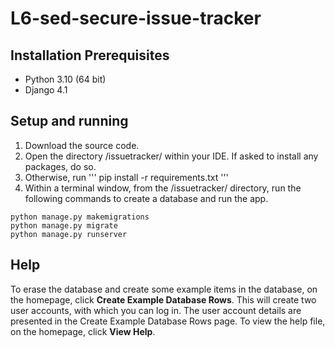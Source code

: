 # L6-sed-secure-issue-tracker

## Installation Prerequisites
- Python 3.10 (64 bit)
- Django 4.1

## Setup and running
1. Download the source code.
2. Open the directory /issuetracker/ within your IDE. If asked to install any packages, do so.
3. Otherwise, run 
'''
pip install -r requirements.txt
'''
4. Within a terminal window, from the /issuetracker/ directory, run the following commands to create a database and run the app.
```
python manage.py makemigrations
python manage.py migrate
python manage.py runserver
```
## Help
To erase the database and create some example items in the database, on the homepage, click **Create Example Database Rows**.
This will create two user accounts, with which you can log in. The user account details are presented in the Create Example Database Rows page.
To view the help file, on the homepage, click **View Help**.
